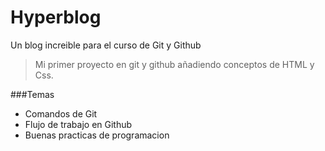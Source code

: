 # Hyperblog
Un blog increible para el curso de Git y Github
>Mi primer proyecto en git y github añadiendo conceptos de HTML y Css.

###Temas
- Comandos de Git
- Flujo de trabajo en Github
- Buenas practicas de programacion